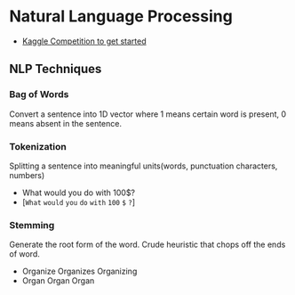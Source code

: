 # Natural Language Processing

- [Kaggle Competition to get started](https://www.kaggle.com/c/nlp-getting-started)

## NLP Techniques

### Bag of Words

Convert a sentence into 1D vector where 1 means certain word is present, 0 means absent in the sentence.

### Tokenization

Splitting a sentence into meaningful units(words, punctuation characters, numbers)

- What would you do with 100\$?
- [`What` `would` `you` `do` `with` `100` `$` `?`]

### Stemming

Generate the root form of the word. Crude heuristic that chops off the ends of word.

- Organize Organizes Organizing
- Organ Organ Organ
